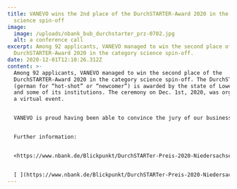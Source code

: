 ```yaml
---
title: VANEVO wins the 2nd place of the DurchSTARTER-Award 2020 in the category
  science spin-off
image:
  image: /uploads/nbank_bub_durchstarter_prz-0702.jpg
  alt: a conference call
excerpt: Among 92 applicants, VANEVO managed to win the second place of the
  DurchSTARTER-Award 2020 in the category science spin-off.
date: 2020-12-01T12:10:26.312Z
content: >-
  Among 92 applicants, VANEVO managed to win the second place of the
  DurchSTARTER-Award 2020 in the category science spin-off. The DurchSTARTER
  (german for “hot-shot” or “newcomer”) is awarded by the state of Lower Saxony
  and some of its institutions. The ceremony on Dec. 1st, 2020, was organized as
  a virtual event.


  VANEVO is proud having been able to convince the jury of our business model and our benefits!


  Further information: 


  <https://www.nbank.de/Blickpunkt/DurchSTARTer-Preis-2020-Niedersachsen-pr%C3%A4miert-seine-besten-Startups.jsp>


  [ ](https://www.nbank.de/Blickpunkt/DurchSTARTer-Preis-2020-Niedersachsen-pr%C3%A4miert-seine-besten-Startups.jsp)<https://durchstarterpreis.nbank.de/>
---
```

